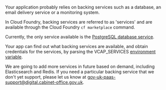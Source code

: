 Your application probably relies on backing services such as a database, an email delivery service or a monitoring system.

In Cloud Foundry, backing services are referred to as 'services' and are available through the Cloud Foundry ``cf marketplace`` command.

Currently, the only service available is the [PostgreSQL database service](/deploying_services/postgres). 

Your app can find out what backing services are available, and obtain credentials for the services, by parsing the VCAP_SERVICES [environment variable](/deploying_apps/#environment-variables).

We are going to add more services in future based on demand, including Elasticsearch and Redis. If you need a particular backing service that we don't yet support, please let us know at [gov-uk-paas-support@digital.cabinet-office.gov.uk](mailto:gov-uk-paas-support@digital.cabinet-office.gov.uk).